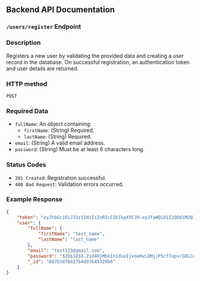 ## Backend API Documentation
### `/users/register` Endpoint 

### Description
Registers a new user by validating the provided data and creating a user record in the database. On successful registration, an authentication token and user details are returned.

### HTTP method
`POST`


### Required Data
- `fullName`: An object containing:
  - `firstName`: (String) Required.
  - `lastName`: (String) Required.
- `email`: (String) A valid email address.
- `password`: (String) Must be at least 6 characters long.

### Status Codes
- `201 Created`: Registration successful.
- `400 Bad Request`: Validation errors occurred.

### Example Response
```json
{
    "token": "eyJhbGciOiJIUzI1NiIsInR5cCI6IkpXVCJ9.eyJfaWQiOiI2ODdiM2Q3ODQyN2I0ZDk3NjQ1MzIwYjYiLCJpYXQiOjE3NTI5MDcxMjh9.nxGmt4DBfnlEvERXiMdBS8svLaHFUsQSFfDJtWooyLQ",
    "user": {
        "fullName": {
            "firstName": "test_name",
            "lastName": "last_name"
        },
        "email": "test123@gmail.com",
        "password": "$2b$10$X.2id4HjMbkIn1dseIjxoeHvLDMjjPScfTopvcGOLCeeCVFQXxQbC",
        "_id": "687b3d78427b4d97645320b6"
    }
}